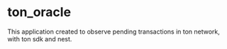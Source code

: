 # ton_oracle
This application created to observe pending transactions in ton network, with ton sdk and nest.
